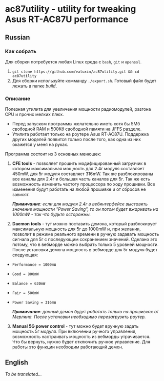 # ac87utility - utility for tweaking Asus RT-AC87U performance
## Russian
### Как собрать
Для сборки потребуется любая Linux среда с `bash`, `git` и `openssl`.
1. `git clone https://github.com/valuxin/ac87utility.git && cd ac87utility`
2. Для сборки используйте комманду `./export.sh`. Готовый файл будет лежать в папке *build*. 
### Описание
Полезная утилита для увеличения мощности радиомодулей, разгона CPU и прочих мелких плюх.

* Перед запуском программы желательно иметь хотя бы 5Мб свободной RAM и 500Кб свободной памяти на JFFS разделе.
* Утилита работает только на роутере Asus RT-AC87U. Поддержка других моделей появится только после того, как одна из них окажется у меня на руках.

Программа состоит из 3 основных менюшек:
  1.  **CFE tools** - позволяет прошить модифицированный загрузчик в котором максимальная мощность для 2.4г модуля составляет 450mW, для 5г модуля составляет 316mW. Так же разблокированы все каналы для 2.4г и большая часть каналов для 5г. Так же есть возможность изменить частоту процессора по ходу прошивки. Все изменения будут работать на любой прошивке и от сбросов не зависят.
  
      _**Примичание**: если для модуля 2.4г в вебинтерфейсе выставить значение мощности "Power Saving", то он потом будет вжаривать на 1000mW - так что будьте осторожны._

  2. **Daemon tools** - тут можно поставить демона, который разблокирует максимальную мощность для 5г до 1000mW и, при желании, позволит в режиме реального времени в ручную задавать мощность сигнала для 5г с последующим сохранением значений. Сделано это потому, что в вебморде можно выбрать только 5 уровней мощности. После установки демона мощность в вебморде для 5г модуля будет следующая:
  * `Performance = 1000mW`
  * `Good = 800mW`
  * `Balance = 630mW`
  * `Fair = 500mW`
  * `Power Saving = 316mW`

    _**Примичание**: данный демон будет работать только на прошивках от Мерлина. После установки необходимо перезагрузить роутер._

  3. **Manual 5G power control** - тут можно будет вручную задать мощность 5г модуля. При включении ручного управления, возможность настраивать мощность из вебморды утрачивается. Что бы вернуть, нужно будет отключить ручное управление. Для работы это функции необходим работающий демон.
  
## English

*To be translated...*
